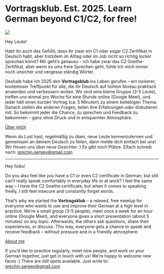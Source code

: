# Vortragsklub. Est. 2025. Learn German beyond C1/C2, for free!

<img src="https://github.com/user-attachments/assets/3ae89e21-ff90-48aa-8d19-61f7343241f2" />

Hey Leute!

Habt ihr auch das Gefühl, dass ihr zwar ein C1 oder sogar C2 Zertifikat in Deutsch habt, aber trotzdem im Alltag oder im Job nicht so richtig locker sprechen könnt? Mir geht’s genauso – ich habe zwar das C2 Goethe-Zertifikat, aber wenn es ums freie Sprechen geht, fühle ich mich immer noch unsicher und vergesse ständig Wörter.

Deshalb habe ich 2025 den **Vortragsklub** ins Leben gerufen – ein lockerer, kostenloser Treffpunkt für alle, die ihr Deutsch auf hohem Niveau praktisch anwenden und verbessern wollen. Wir sind eine kleine Gruppe (3-5 Leute), treffen uns einmal pro Woche für eine Stunde online (Google Meet), und jeder hält einen kurzen Vortrag (ca. 5 Minuten) zu einem beliebigen Thema. Danach stellen die anderen Fragen, teilen ihre Erfahrungen oder diskutieren mit. So bekommt jeder die Chance, zu sprechen und Feedback zu bekommen – ganz ohne Druck und in entspannter Atmosphäre.

[Über mich](https://grechin.org/about.html)

Wenn du Lust hast, regelmäßig zu üben, neue Leute kennenzulernen und gemeinsam an deinem Deutsch zu feilen, dann melde dich einfach bei uns! Wir freuen uns über neue Gesichter :) Es gibt noch Plätze. Eifach schreib nach: grechin.sergey@gmail.com

---

Hey folks!

Do you also feel like you have a C1 or even C2 certificate in German, but still can’t really speak comfortably in everyday life or at work? I feel the same way – I have the C2 Goethe certificate, but when it comes to speaking freely, I still feel insecure and constantly forget words.

That’s why we started the **Vortragsklub** – a relaxed, free meetup for everyone who wants to use and improve their German at a high level in practice. We’re a small group (3-5 people), meet once a week for an hour online (Google Meet), and everyone gives a short presentation (about 5 minutes) on any topic. Afterwards, the others ask questions, share their experiences, or discuss. This way, everyone gets a chance to speak and receive feedback – without pressure and in a friendly atmosphere.

[About me](https://grechin.org/about.html)

If you’d like to practice regularly, meet new people, and work on your German together, just get in touch with us! We’re happy to welcome new faces :) There are still spots available. Just write to: grechin.sergey@gmail.com



